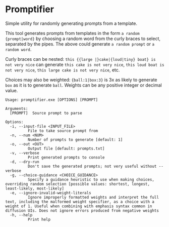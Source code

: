 # Promptifier

Simple utility for randomly generating prompts from a template.

This tool generates prompts from templates in the form `a random {prompt|word}` by choosing a 
random word from the curly braces to select, separated by the pipes. The above could 
generate `a random prompt` or `a random word`.

Curly braces can be nested: `this {{large |}cake|{loud|tiny} boat} is not very nice`
can generate `this cake is not very nice`, `this loud boat is not very nice`,
`this large cake is not very nice`, etc.

Choices may also be weighted: `{ball:1|box:3}` is 3x as likely to generate `box` as it is
to generate `ball`. Weights can be any positive integer or decimal value.

```
Usage: promptifier.exe [OPTIONS] [PROMPT]

Arguments:
  [PROMPT]  Source prompt to parse

Options:
  -i, --input-file <INPUT_FILE>
          File to take source prompt from
  -n, --num <NUM>
          Number of prompts to generate [default: 1]
  -o, --out <OUT>
          Output file [default: prompts.txt]
  -v, --verbose
          Print generated prompts to console
  -d, --dry-run
          Don't save the generated prompts; not very useful without --verbose
  -g, --choice-guidance <CHOICE_GUIDANCE>
          Specify a guidance heuristic to use when making choices, overriding random selection [possible values: shortest, longest, least-likely, most-likely]
  -e, --ignore-invalid-weight-literals
          Ignore improperly formatted weights and interpret the full text, including the malformed weight specifier, as a choice with a weight of 1. Useful when combining with emphasis syntax common in diffusion UIs. Does not ignore errors produced from negative weights
  -h, --help
          Print help
```